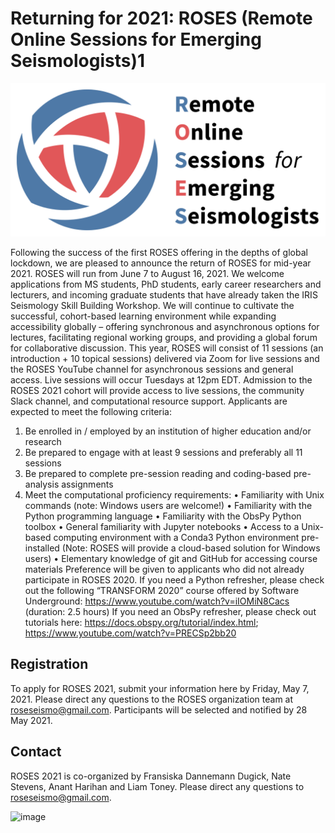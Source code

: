 # Returning for 2021: ROSES (Remote Online Sessions for Emerging Seismologists)1

![ROSES logo](color_full.png)

Following the success of the first ROSES offering in the depths of global lockdown, we are pleased to announce the return of ROSES for mid-year 2021. ROSES will run from June 7 to August 16, 2021. We welcome applications from MS students, PhD students, early career researchers and lecturers, and incoming graduate students that have already taken the IRIS Seismology Skill Building Workshop. We will continue to cultivate the successful, cohort-based learning environment while expanding accessibility globally – offering synchronous and asynchronous options for lectures, facilitating regional working groups, and providing a global forum for collaborative discussion. 
This year, ROSES will consist of 11 sessions (an introduction + 10 topical sessions) delivered via Zoom for live sessions and the ROSES YouTube channel for asynchronous sessions and general access. Live sessions will occur Tuesdays at 12pm EDT. Admission to the ROSES 2021 cohort will provide access to live sessions, the community Slack channel, and computational resource support. Applicants are expected to meet the following criteria:
1.	Be enrolled in / employed by an institution of higher education and/or research
2.	Be prepared to engage with at least 9 sessions and preferably all 11 sessions
3.	Be prepared to complete pre-session reading and coding-based pre-analysis assignments
4.	Meet the computational proficiency requirements:
•	Familiarity with Unix commands (note: Windows users are welcome!)
•	Familiarity with the Python programming language
•	Familiarity with the ObsPy Python toolbox
•	General familiarity with Jupyter notebooks
•	Access to a Unix-based computing environment with a Conda3 Python environment pre-installed (Note: ROSES will provide a cloud-based solution for Windows users)
•	Elementary knowledge of git and GitHub for accessing course materials
Preference will be given to applicants who did not already participate in ROSES 2020.
If you need a Python refresher, please check out the following “TRANSFORM 2020” course offered by Software Underground: https://www.youtube.com/watch?v=iIOMiN8Cacs (duration: 2.5 hours)
If you need an ObsPy refresher, please check out tutorials here: https://docs.obspy.org/tutorial/index.html; https://www.youtube.com/watch?v=PRECSp2bb20 

## Registration

To apply for ROSES 2021, submit your information here by Friday, May 7, 2021. Please direct any questions to the ROSES organization team at roseseismo@gmail.com.  Participants will be selected and notified by 28 May 2021.

## Contact
ROSES 2021 is co-organized by Fransiska Dannemann Dugick, Nate Stevens, Anant Harihan and Liam Toney. 
Please direct any questions to [roseseismo@gmail.com](mailto:roseseismo@gmail.com).


![image](https://user-images.githubusercontent.com/63417768/114323106-f2b17500-9ae0-11eb-9a1a-af5b7606b721.png)
